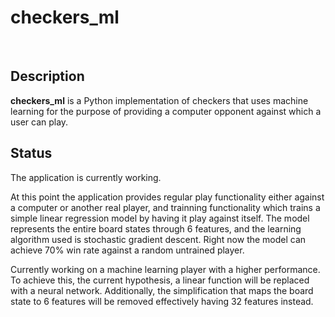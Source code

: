 # **checkers_ml**

<br />

## Description

**checkers_ml** is a Python implementation of checkers that uses machine learning for the purpose
of providing a computer opponent against which a user can play.

## Status

The application is currently working. 

At this point the application provides regular play functionality either against a computer or another real player, and trainning functionality which trains a simple linear regression model by having it play against itself. The model represents the entire board states through 6 features, and the learning algorithm used is stochastic gradient descent. Right now the model can achieve 70% win rate against a random untrained player.

Currently working on a machine learning player with a higher performance. To achieve this, the current hypothesis, a linear function will be replaced with a neural network. Additionally, the simplification that maps the board state to 6 features will be removed effectively having 32 features instead.
